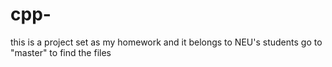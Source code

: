 # cpp-
this is a project set as my homework and it belongs to NEU's students
go to "master" to find the files

